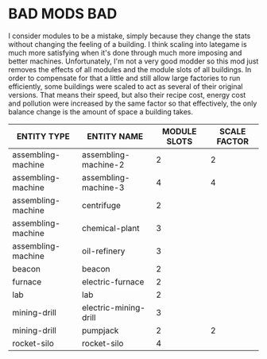# BAD MODS BAD

I consider modules to be a mistake, simply because they change the stats without
changing the feeling of a building. I think scaling into lategame is much more
satisfying when it's done through much more imposing and better machines.
Unfortunately, I'm not a very good modder so this mod just removes the effects
of all modules and the module slots of all buildings. In order to compensate for
that a little and still allow large factories to run efficiently, some buildings
were scaled to act as several of their original versions. That means their
speed, but also their recipe cost, energy cost and pollution were increased by
the same factor so that effectively, the only balance change is the amount of
space a building takes.

| ENTITY TYPE        | ENTITY NAME           | MODULE SLOTS  | SCALE FACTOR |
| ------------------ | --------------------- | ------------- | ------------ |
| assembling-machine | assembling-machine-2  | 2             | 2            |
| assembling-machine | assembling-machine-3  | 4             | 4            |
| assembling-machine | centrifuge            | 2             |              |
| assembling-machine | chemical-plant        | 3             |              |
| assembling-machine | oil-refinery          | 3             |              |
| beacon             | beacon                | 2             |              |
| furnace            | electric-furnace      | 2             |              |
| lab                | lab                   | 2             |              |
| mining-drill       | electric-mining-drill | 3             |              |
| mining-drill       | pumpjack              | 2             | 2            |
| rocket-silo        | rocket-silo           | 4             |              |
